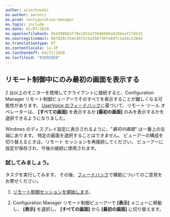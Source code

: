 ```yaml
---
author: aczechowski
ms.author: aaroncz
ms.prod: configuration-manager
ms.topic: include
ms.date: 02/07/2019
ms.openlocfilehash: 01d398bb5f70e1852ef5046860a825beaf27d532
ms.sourcegitcommit: bbf820c35414bf2cba356f30fe047c1a34c5384d
ms.translationtype: HT
ms.contentlocale: ja-JP
ms.lasthandoff: 04/21/2020
ms.locfileid: "81692850"
---
```

## <a name="view-first-screen-only-during-remote-control"></a><a name="bkmk_rcmulti"></a> リモート制御中にのみ最初の画面を表示する
<!--3231732-->

2 台以上のモニターを使用してクライアントに接続すると、Configuration Manager リモート制御ビューアーでそのすべてを表示することが難しくなる可能性があります。 [UserVoice のフィードバック](https://configurationmanager.uservoice.com/forums/300492-ideas/suggestions/34609915-use-sccm-to-remote-control-multiple-monitors)に基づいて、リモート ツール オペレーターは、 **[すべての画面]** を表示するか **[最初の画面]** のみを表示するかを選択できるようになりました。 

Windows のディスプレイ設定に表示されるように、"*最初の画面*" は一番上の左端にあります。 特定の画面を選択することはできません。 ビューアーの構成を切り替えるときは、リモート セッションを再接続してください。 ビューアーに設定が保存され、今後の接続に使用されます。 


### <a name="try-it-out"></a>試してみましょう。

タスクを実行してみます。 その後、[フィードバック](../../../../understand/find-help.md#product-feedback)で機能についてのご意見をお寄せください。

1. [リモート制御セッションを開始します](../../../../clients/manage/remote-control/remotely-administer-a-windows-client-computer.md)。  

2. Configuration Manager リモート制御ビューアーで **[表示]** メニューに移動し、 **[表示]** を選択し、 **[すべての画面]** から **[最初の画面]** に切り替えます。  

